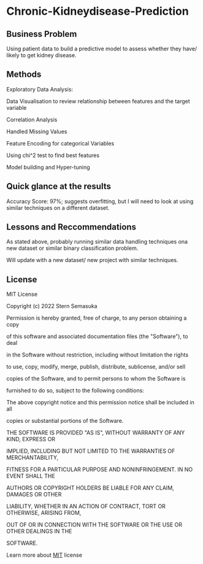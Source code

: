 # Chronic-Kidneydisease-Prediction

## Business Problem

 Using patient data to build a predictive model to assess whether they have/ likely to get kidney disease.

## Methods

Exploratory Data Analysis:

Data Visualisation to review relationship between features and the target variable

Correlation Analysis

Handled Missing Values

Feature Encoding for categorical Variables

Using chi^2 test to find best features

Model building and Hyper-tuning

## Quick glance at the results

Accuracy Score: 97%; suggests overfitting, but I will need to look at using similar  techniques on a different dataset.

## Lessons and Reccommendations

As stated above, probably running similar data handling techniques ona new dataset or similar binary classification problem.

Will update with a new dataset/ new project with similar techniques.

## License

MIT License

Copyright (c) 2022 Stern Semasuka

Permission is hereby granted, free of charge, to any person obtaining a copy

of this software and associated documentation files (the "Software"), to deal

in the Software without restriction, including without limitation the rights

to use, copy, modify, merge, publish, distribute, sublicense, and/or sell

copies of the Software, and to permit persons to whom the Software is

furnished to do so, subject to the following conditions:

The above copyright notice and this permission notice shall be included in all

copies or substantial portions of the Software.

THE SOFTWARE IS PROVIDED "AS IS", WITHOUT WARRANTY OF ANY KIND, EXPRESS OR

IMPLIED, INCLUDING BUT NOT LIMITED TO THE WARRANTIES OF MERCHANTABILITY,

FITNESS FOR A PARTICULAR PURPOSE AND NONINFRINGEMENT. IN NO EVENT SHALL THE

AUTHORS OR COPYRIGHT HOLDERS BE LIABLE FOR ANY CLAIM, DAMAGES OR OTHER

LIABILITY, WHETHER IN AN ACTION OF CONTRACT, TORT OR OTHERWISE, ARISING FROM,

OUT OF OR IN CONNECTION WITH THE SOFTWARE OR THE USE OR OTHER DEALINGS IN THE

SOFTWARE.

Learn more about [MIT](https://choosealicense.com/licenses/mit/) license
